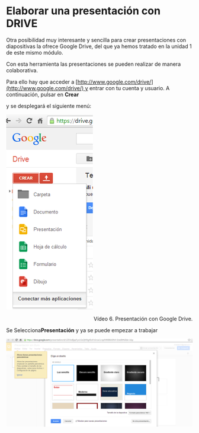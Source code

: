 # Elaborar una presentación con DRIVE

Otra posibilidad muy interesante y sencilla para crear presentaciones con diapositivas la ofrece Google Drive, del que ya hemos tratado en la unidad 1 de este mismo módulo.

Con esta herramienta las presentaciones se pueden realizar de manera colaborativa.

Para ello hay que acceder a [http://www.google.com/drive/](http://www.google.com/drive/) y entrar con tu cuenta y usuario. A continuación, pulsar en **Crear** 

y se desplegará el siguiente menú:


![Menú desplegable de Google Drive](img/z1.png "Menú desplegable de Google Drive")


                                                            Vídeo 6. Presentación con Google Drive.

Se Selecciona**Presentación** y ya se puede empezar a trabajar


![Página inicial de presentación de Google Drive](img/z2.png "Página inicial de presentación de Google Drive")




